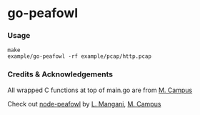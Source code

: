 # go-peafowl

### Usage
```
make
example/go-peafowl -rf example/pcap/http.pcap
```


### Credits & Acknowledgements
All wrapped C functions at top of main.go are from [M. Campus](https://github.com/kYroL01)

Check out [node-peafowl](https://github.com/lmangani/node-peafowl) by [L. Mangani](https://github.com/lmangani), [M. Campus](https://github.com/kYroL01)